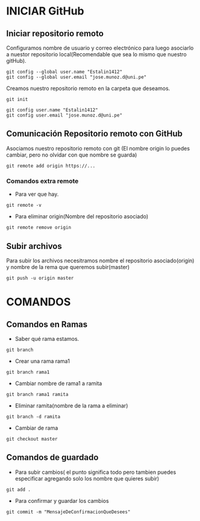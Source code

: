 # INICIAR GitHub
## Iniciar repositorio remoto
Configuramos nombre de usuario y correo electrónico para luego asociarlo a nuestor repositorio local(Recomendable que sea lo mismo que nuestro gitHub).
```
git config --global user.name "Estalin1412"
git config --global user.email "jose.munoz.d@uni.pe"
```
Creamos nuestro repositorio remoto en la carpeta que deseamos.
```
git init
```
```
git config user.name "Estalin1412"
git config user.email "jose.munoz.d@uni.pe"
```
## Comunicación Repositorio remoto con GitHub
Asociamos nuestro repositorio remoto con git (El nombre origin lo puedes cambiar, pero no olvidar con que nombre se guarda)
```
git remote add origin https://...

```
### Comandos extra remote
* Para ver que hay.
```
git remote -v 
```
* Para eliminar origin(Nombre del repositorio asociado)

```
git remote remove origin
```
## Subir archivos

Para subir los archivos necesitramos nombre el repositorio asociado(origin) y nombre de la rema que queremos subir(master)
```
git push -u origin master
```
# COMANDOS
## Comandos en Ramas
* Saber qué rama estamos.
```
git branch
```

* Crear una rama rama1
```
git branch rama1
```
* Cambiar nombre de rama1 a ramita
```
git branch rama1 ramita
```
* Eliminar ramita(nombre de la rama a eliminar)
```
git branch -d ramita 
```
* Cambiar de rama
```
git checkout master
```
## Comandos de guardado
* Para subir cambios( el punto significa todo pero tambien puedes especificar agregando solo los nombre que quieres subir)
```
git add .
```
* Para confirmar y guardar los cambios
```
git commit -m "MensajeDeConfirmacionQueDesees"
```